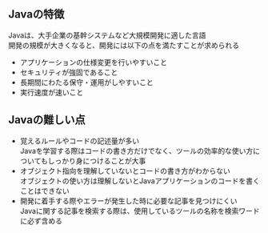 ## Javaの特徴  
Javaは、大手企業の基幹システムなど大規模開発に適した言語  
開発の規模が大きくなると、開発には以下の点を満たすことが求められる  
- アプリケーションの仕様変更を行いやすいこと  
- セキュリティが強固であること  
- 長期間にわたる保守・運用がしやすいこと  
- 実行速度が速いこと
## Javaの難しい点  
- 覚えるルールやコードの記述量が多い  
Javaを学習する際はコードの書き方だけでなく、ツールの効率的な使い方についてもしっかり身につけることが大事  
- オブジェクト指向を理解していないとコードの書き方がわからない  
オブジェクトの使い方は理解しないとJavaアプリケーションのコードを書くことはできない  
- 開発に着手する際やエラーが発生した時に必要な記事を見つけにくい  
Javaに関する記事を検索する際は、使用しているツールの名称を検索ワードに必ず含める  
